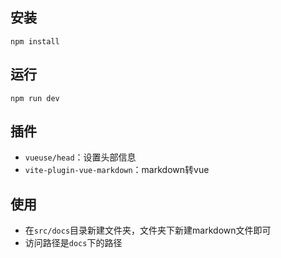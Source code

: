 ## 安装
`npm install`

## 运行
`npm run dev`

## 插件
* `vueuse/head`：设置头部信息
* `vite-plugin-vue-markdown`：markdown转vue

## 使用
* 在`src/docs`目录新建文件夹，文件夹下新建markdown文件即可
* 访问路径是`docs`下的路径